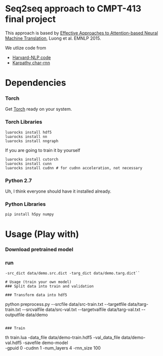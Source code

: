 # Seq2seq approach to CMPT-413 final project
This approach is based by [Effective Approaches to Attention-based Neural Machine Translation](http://stanford.edu/%7Elmthang/data/papers/emnlp15_attn.pdf), Luong et al. EMNLP 2015.

We utlize code from 

* [Harvard-NLP code](https://github.com/harvardnlp/seq2seq-attn)
* [Karpathy char-rnn](https://github.com/karpathy/char-rnn)

# Dependencies
### Torch
Get [Torch](http://torch.ch) ready on your system.

### Torch Libraries
```
luarocks install hdf5
luarocks install nn
luarocks install nngraph
```

If you are going to train it by yourself
```
luarocks install cutorch
luarocks install cunn
luarocks install cudnn # for cudnn acceleration, not necessary
```

### Python 2.7
Uh, I think everyone should have it installed already.

### Python Libraries
```
pip install h5py numpy
```

# Usage (Play with)
### Download pretrained model

### run
```th evaluate.lua -model demo-model_final.t7 -src_file data/src-val.txt -output_file pred.txt 
-src_dict data/demo.src.dict -targ_dict data/demo.targ.dict``

# Usage (train your own model)
### Split data into train and validation 

### Transform data into hdf5
```
python preprocess.py --srcfile data/src-train.txt --targetfile data/targ-train.txt
--srcvalfile data/src-val.txt --targetvalfile data/targ-val.txt --outputfile data/demo
```

### Train
```
th train.lua -data_file data/demo-train.hdf5 -val_data_file data/demo-val.hdf5 -savefile demo-model \
-gpuid 0 -cudnn 1 -num_layers 4 -rnn_size 100
```
